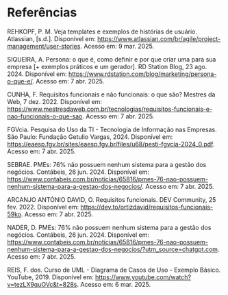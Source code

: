 # Referências

REHKOPF, P. M. Veja templates e exemplos de histórias de usuário. Atlassian, [s.d.]. Disponível em: https://www.atlassian.com/br/agile/project-management/user-stories. Acesso em: 9 mar. 2025.

SIQUEIRA, A. Persona: o que é, como definir e por que criar uma para sua empresa [+ exemplos práticos e um gerador]. RD Station Blog, 23 ago. 2024. Disponível em: https://www.rdstation.com/blog/marketing/persona-o-que-e/. Acesso em: 7 abr. 2025.

CUNHA, F. Requisitos funcionais e não funcionais: o que são? Mestres da Web, 7 dez. 2022. Disponível em: https://www.mestresdaweb.com.br/tecnologias/requisitos-funcionais-e-nao-funcionais-o-que-sao. Acesso em: 7 abr. 2025.

FGVcia. Pesquisa do Uso da TI - Tecnologia de Informação nas Empresas. São Paulo: Fundação Getulio Vargas, 2024. Disponível em: https://eaesp.fgv.br/sites/eaesp.fgv.br/files/u68/pesti-fgvcia-2024_0.pdf. Acesso em: 7 abr. 2025.

SEBRAE. PMEs: 76% não possuem nenhum sistema para a gestão dos negócios. Contábeis, 26 jun. 2024. Disponível em: https://www.contabeis.com.br/noticias/65816/pmes-76-nao-possuem-nenhum-sistema-para-a-gestao-dos-negocios/. Acesso em: 7 abr. 2025.

ARCANJO ANTÓNIO DAVID, O. Requisitos funcionais. DEV Community, 25 fev. 2022. Disponível em: https://dev.to/ortizdavid/requisitos-funcionais-59ko. Acesso em: 7 abr. 2025.

NADER, D. PMEs: 76% não possuem nenhum sistema para a gestão dos negócios. Contábeis, 26 jun. 2024. Disponível em: https://www.contabeis.com.br/noticias/65816/pmes-76-nao-possuem-nenhum-sistema-para-a-gestao-dos-negocios/?utm_source=chatgpt.com. Acesso em: 7 abr. 2025.

REIS, F. dos. Curso de UML - Diagrama de Casos de Uso - Exemplo Básico. YouTube, 2019. Disponível em: https://www.youtube.com/watch?v=tezLX9quOVc&t=828s. Acesso em: 6 mar. 2025.

